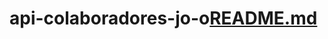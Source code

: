 # api-colaboradores-jo-o[README.md](https://github.com/cardoso1901/api-colaboradores-jo-o/files/9155866/README.md)
